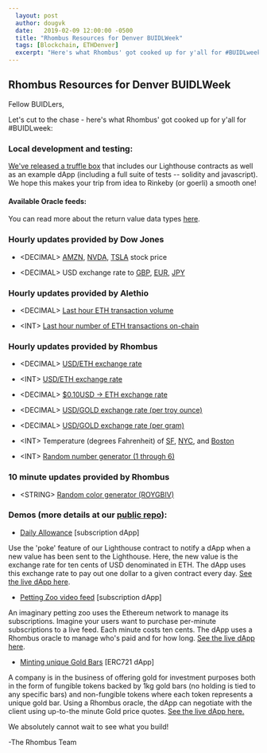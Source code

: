 ```yaml
---
  layout: post
  author: dougvk
  date:   2019-02-09 12:00:00 -0500
  title: "Rhombus Resources for Denver BUIDLWeek"
  tags: [Blockchain, ETHDenver]
  excerpt: "Here's what Rhombus' got cooked up for y'all for #BUIDLweek"
---
```


Rhombus Resources for Denver BUIDLWeek
--------------------------------------

Fellow BUIDLers,

Let's cut to the chase - here's what Rhombus' got cooked up for y'all for #BUIDLweek:

### Local development and testing:

[We've released a truffle box](https://github.com/RhombusNetwork/lighthouse-local) that includes our Lighthouse contracts as well as an example dApp (including a full suite of tests -- solidity and javascript). We hope this makes your trip from idea to Rinkeby (or goerli) a smooth one!

#### Available Oracle feeds:

You can read more about the return value data types [here](https://github.com/RhombusNetwork/rhombus-public/blob/master/readme.md#possible-data-types).

### Hourly updates provided by Dow Jones

-   \<DECIMAL> [AMZN](https://rinkeby.etherscan.io/address/0x0dc46Ead780eE9D432477255D695C249fDa7A566), [NVDA](https://rinkeby.etherscan.io/address/0x114C97deD229F8390fB0900e3D98dDe57aBa01d2), [TSLA](https://rinkeby.etherscan.io/address/0x6C7a951d27B0fCdcE217d621c5CeE74DAF5d6b28) stock price

-   \<DECIMAL> USD exchange rate to [GBP](https://rinkeby.etherscan.io/address/0x15d1857D57735aBD48C50E5c7a54d0aCBfB88B13), [EUR](https://rinkeby.etherscan.io/address/0x383B502E0DC5f608BC4573fB6fF40bf4aed4fD3f), [JPY](https://rinkeby.etherscan.io/address/0x47868830Fe135AE4795173fd9255EEd0AED1b7Cd)

### Hourly updates provided by Alethio

-   \<DECIMAL> [Last hour ETH transaction volume](https://rinkeby.etherscan.io/address/0x5d8dca07D30dC77ac1B3BBF6bC639A0335658166)

-   \<INT> [Last hour number of ETH transactions on-chain](https://rinkeby.etherscan.io/address/0xED11119559EBe416d2637f1656ba77d9cE885C06)

### Hourly updates provided by Rhombus

-   \<DECIMAL> [USD/ETH exchange rate](https://rinkeby.etherscan.io/address/0x9aED5cA00A44682cDC488b7778728a728717f7e3)

-   \<INT> [USD/ETH exchange rate](https://rinkeby.etherscan.io/address/0x6C5F72e1A3C5E5e384AB66CFb7A4D628895c2eBA)

-   \<DECIMAL> [$0.10USD -> ETH exchange rate](https://rinkeby.etherscan.io/address/0x566c3d00f4de34cce6f1452f4bb6c189801ba309)

-   \<DECIMAL> [USD/GOLD exchange rate (per troy ounce)](https://rinkeby.etherscan.io/address/0xe93ab27a89a415124c680906f00bca3c228891ab)

-   \<DECIMAL> [USD/GOLD exchange rate (per gram)](https://rinkeby.etherscan.io/address/0xEa648fd60D6499C25AA7c7E4657EC318E9C79298)

-   \<INT> Temperature (degrees Fahrenheit) of [SF](https://rinkeby.etherscan.io/address/0x1aB68d567813929C5dC220Ceee4DFe0C9D11BC8f), [NYC](https://rinkeby.etherscan.io/address/0x8033325A4f86AE2bA59F24ebc594129FA514E4A5), and [Boston](https://rinkeby.etherscan.io/address/0x70Df6230cEB03Ee597Df78e9896988122f25f0dE)

-   \<INT> [Random number generator (1 through 6)](https://rinkeby.etherscan.io/address/0x613d2159db9ca2fbb15670286900ad6c1c79cc9a)

### 10 minute updates provided by Rhombus

-   \<STRING> [Random color generator (ROYGBIV)](https://rinkeby.etherscan.io/address/0x46b0EA3449C3D583c82A19028C35B36357dD2E2B)

### Demos (more details at our [public repo](https://github.com/RhombusNetwork/rhombus-public)):

-   [Daily Allowance](https://github.com/RhombusNetwork/rhombus-public/tree/master/DailyAllowance) [subscription dApp]

Use the 'poke' feature of our Lighthouse contract to notify a dApp when a new value has been sent to the Lighthouse. Here, the new value is the exchange rate for ten cents of USD denominated in ETH. The dApp uses this exchange rate to pay out one dollar to a given contract every day. [See the live dApp here](https://rinkeby.etherscan.io/address/0x569702e8f49d802a8816726491a3a9070a001d03#code).

-   [Petting Zoo video feed](https://github.com/RhombusNetwork/rhombus-public/tree/master/TenCentsAMinute) [subscription dApp]

An imaginary petting zoo uses the Ethereum network to manage its subscriptions. Imagine your users want to purchase per-minute subscriptions to a live feed. Each minute costs ten cents. The dApp uses a Rhombus oracle to manage who's paid and for how long. [See the live dApp here](https://rinkeby.etherscan.io/address/0x16cba6226f0a888d4d9478977df98a3fd0041f58#code).

-   [Minting unique Gold Bars](https://github.com/RhombusNetwork/rhombus-public/tree/master/barShop) [ERC721 dApp]

A company is in the business of offering gold for investment purposes both in the form of fungible tokens backed by 1kg gold bars (no holding is tied to any specific bars) and non-fungible tokens where each token represents a unique gold bar. Using a Rhombus oracle, the dApp can negotiate with the client using up-to-the minute Gold price quotes. [See the live dApp here.](https://rinkeby.etherscan.io/address/0x16d5d4e29be197ef1f7ac414e59833edc240bdc8#code)

We absolutely cannot wait to see what you build!

-The Rhombus Team
